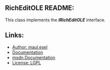 ## RichEditOLE README:
This class implements the ***IRichEditOLE*** interface.

## Links:
* [Author: maul.esel](https://github.com/maul-esel)
* [Documentation](http://maul-esel.github.com/COM-Classes/AHK_Lv1.1/RichEditOLE)
* [msdn Documentation](http://msdn.microsoft.com/en-us/library/windows/desktop/bb774306)
* [License: LGPL](http://www.gnu.org/licenses/lgpl-2.1.txt)